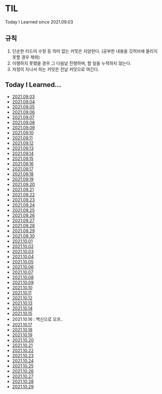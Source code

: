 # TIL
Today I Learned
since 2021.09.03



## 규칙
1. 단순한 리드미 수정 등 의미 없는 커밋은 지양한다. (공부한 내용을 깃허브에 올리지 못할 경우 제외)
2. 이행하지 못했을 경우 그 다음날 진행하며, 할 일을 누적하지 않는다.
3. 자정이 지나서 하는 커밋은 전날 커밋으로 여긴다.


## Today I Learned...
- [2021.09.03](https://github.com/NayeonKeum/BigContest2021 "빅콘테스트2021 인구특성 전처리 완료")
- [2021.09.04](https://github.com/NayeonKeum/BigContest2021 "빅콘테스트2021 시계열 데이터 공부 중 read-papers.md 참고")
- [2021.09.05](https://github.com/NayeonKeum/BigContest2021 "빅콘테스트2021 시계열 데이터 공부 중 read-papers.md 참고")
- [2021.09.06](https://github.com/NayeonKeum/BigContest2021 "빅콘테스트2021 시계열 이용하여 비무작위 결측(MNAR) 처리")
- [2021.09.07](https://github.com/NayeonKeum/BigContest2021 "빅콘테스트2021 Feature Selecting...")
- [2021.09.08](https://github.com/NayeonKeum/BigContest2021 "빅콘테스트2021 LSTM 문제 생겨서 고치는 중,,, 단순 시계열 ")
- [2021.09.09](https://github.com/NayeonKeum/BigContest2021 "빅콘테스트2021 로그 변환 ing ")
- [2021.09.10](https://github.com/NayeonKeum/BigContest2021 "빅콘테스트2021 로그 변환 아직도 안 됨 ")
- [2021.09.11](https://github.com/NayeonKeum/BigContest2021 "빅콘테스트2021 로그 변환 성공하고 왜도 파악, 로그 변환 ")
- [2021.09.12](https://github.com/NayeonKeum/BigContest2021 "빅콘테스트2021 MSE, RMSE, RMSLE, MAE 차이 파악 및 선택")
- [2021.09.13](https://github.com/NayeonKeum/BigContest2021 "빅콘테스트2021 vif 개선")
- [2021.09.14](https://github.com/NayeonKeum/BigContest2021 "빅콘테스트2021 군집별 특성 분석")
- [2021.09.15](https://github.com/NayeonKeum/BigContest2021 "빅콘테스트2021 정책 제언을 위한 공부 중(뉴스 등)")
- [2021.09.16](https://github.com/NayeonKeum/BigContest2021 "빅콘테스트2021 정책 제언 및 마무리")
- [2021.09.17](https://github.com/NayeonKeum/Solving_Algorithms/tree/master/%EB%84%BC%EC%95%8C%EC%95%9C%EC%9B%81%EC%95%A0%20%EC%8A%A4%ED%84%B0%EB%94%94 "코테 스터디 백준 4948")
- [2021.09.18](https://github.com/NayeonKeum/Solving_Algorithms/tree/master/%EB%84%BC%EC%95%8C%EC%95%9C%EC%9B%81%EC%95%A0%20%EC%8A%A4%ED%84%B0%EB%94%94 "코테 스터디 백준 1978")
- [2021.09.19](https://github.com/NayeonKeum/Solving_Algorithms/tree/master/%EB%84%BC%EC%95%8C%EC%95%9C%EC%9B%81%EC%95%A0%20%EC%8A%A4%ED%84%B0%EB%94%94 "코테 스터디 백준 9020")
- [2021.09.20](https://github.com/NayeonKeum/TIL/blob/main/read-books.md "it기업취준실전가이드 part1")
- [2021.09.21](https://github.com/NayeonKeum/TIL/blob/main/read-books.md "it기업취준실전가이드 part2")
- [2021.09.22](https://github.com/NayeonKeum/TIL/blob/main/read-books.md "it기업취준실전가이드 part3")
- [2021.09.23](https://github.com/NayeonKeum/TIL/blob/main/read-books.md "it기업취준실전가이드 part4")
- [2021.09.24](https://github.com/NayeonKeum/TIL/tree/main/GAN/DL_1(Andrew%20Ng) "GDSC GAN study")
- [2021.09.25](https://github.com/NayeonKeum/TIL/blob/main/sessions.md "클린코드 세미나")
- [2021.09.26](https://github.com/NayeonKeum/TIL/blob/main/GAN/DL(Andrew%20Ng)/Note-taking.md "알고리즘, GAN 공부")
- [2021.09.27](https://github.com/NayeonKeum/COMPAS2021-Suwon "COMPAS2021-수원 시각화 및 전처리")
- [2021.09.28](https://github.com/NayeonKeum/KotlinStudy "코틀린 스터디-홍드로이드 #1, 2, 3")
- [2021.09.29](https://github.com/NayeonKeum/Solving_Algorithms/ "코테 스터디 백준 3문제")
- [2021.09.30](https://github.com/NayeonKeum/TIL/blob/main/sessions.md "COMPAS2021-수원 EDA")
- [2021.10.01](https://github.com/NayeonKeum/Solving_Algorithms/ "코테 스터디 백준 1문제")
- [2021.10.02](https://github.com/NayeonKeum/COMPAS2021-Suwon "COMPAS2021-수원 EDA 끝")
- [2021.10.03](https://github.com/NayeonKeum/COMPAS2021-Suwon "COMPAS2021-수원 추가 자료 조사")
- [2021.10.04](https://github.com/NayeonKeum/TIL/tree/main/GAN/DL_1(Andrew%20Ng) "GDSC GAN study")
- [2021.10.05](https://github.com/NayeonKeum/COMPAS2021-Suwon "COMPAS2021-수원 ")
- [2021.10.06](https://github.com/NayeonKeum/COMPAS2021-Suwon "COMPAS2021-수원 st-dbscan")
- [2021.10.07](https://github.com/NayeonKeum/TIL/tree/main/GAN/DL_2(Andrew%20Ng) "알고리즘 스터디")
- [2021.10.08](https://github.com/NayeonKeum/COMPAS2021-Suwon "COMPAS2021-수원 지리가중회귀")
- [2021.10.09](https://github.com/NayeonKeum/KUSITMS_Hash "큐시즘반올림데이")
- [2021.10.10](https://github.com/NayeonKeum/COMPAS2021-Suwon "COMPAS2021-수원 지리가중회귀/최근린분석 공부")
- [2021.10.11](https://github.com/NayeonKeum/COMPAS2021-Suwon "COMPAS2021-수원 지리가중회귀/최근린분석 공부")
- [2021.10.12](https://github.com/NayeonKeum/COMPAS2021-Suwon "COMPAS2021-수원 분석 파이프라인 짜기 및 시공간분석기법 공부")
- [2021.10.13](https://github.com/NayeonKeum/TIL/tree/main/GAN/GAN%EC%B2%AB%EA%B1%B8%EC%9D%8C "GDSC GAN첫걸음 part 1-1, 1-2")
- [2021.10.14](https://github.com/NayeonKeum/COMPAS2021-Suwon "COMPAS2021-수원 지리가중회귀 마무리, 회귀계수 클러스터링 및 시각화 완료")
- [2021.10.15](https://github.com/NayeonKeum/COMPAS2021-Suwon "COMPAS2021-수원 분석 지리가중회귀 ")
- 2021.10.16 : 백신으로 오프..
- [2021.10.17](https://github.com/NayeonKeum/COMPAS2021-Suwon "COMPAS2021-수원 4개시도 지리가중회귀 ")
- [2021.10.18](https://github.com/NayeonKeum/COMPAS2021-Suwon "COMPAS2021-수원 태블루 공부...")
- [2021.10.19](https://github.com/NayeonKeum/COMPAS2021-Suwon "COMPAS2021-수원 태블로 적용")
- [2021.10.20](https://github.com/NayeonKeum/KotlinStudy "코틀린 스터디-홍드로이드 #9, 10, 11, 12")
- [2021.10.21](https://github.com/NayeonKeum/Solving_Algorithms/ "알고리즘 스터디 백준 4문제")
- [2021.10.22](https://github.com/NayeonKeum/COMPAS2021-Suwon "COMPAS2021-수원 인사이트 뽑기")
- [2021.10.23](https://github.com/NayeonKeum/COMPAS2021-Suwon "COMPAS2021-수원 인사이트 뽑기2")
- [2021.10.24](https://github.com/NayeonKeum/COMPAS2021-Suwon "COMPAS2021-수원 인사이트")
- [2021.10.25](https://github.com/NayeonKeum/COMPAS2021-Suwon "COMPAS2021-수원 시각화")
- [2021.10.26](https://github.com/NayeonKeum/COMPAS2021-Suwon "COMPAS2021-수원 선택된 변수별 인사이트 파악")
- [2021.10.27](https://github.com/NayeonKeum/COMPAS2021-Suwon "COMPAS2021-수원 신 군집 생성 및 인사이트 도출")
- [2021.10.28](https://github.com/NayeonKeum/COMPAS2021-Suwon "COMPAS2021-수원 신 군집별 ")
- [2021.10.29](https://github.com/NayeonKeum/COMPAS2021-Suwon "COMPAS2021-수원 논리 연결 및 마무리")
